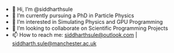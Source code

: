 - 👋 Hi, I’m @siddharthsule
- 🌱 I’m currently pursuing a PhD in Particle Physics
- 👀 I’m interested in Simulating Physics and GPU Programming
- 💞️ I’m looking to collaborate on Scientific Programming Projects
- 📫 How to reach me: siddharthsule@outlook.com | siddharth.sule@manchester.ac.uk


<!---
SiddharthSule/SiddharthSule is a ✨ special ✨ repository because its `README.md` (this file) appears on your GitHub profile.
You can click the Preview link to take a look at your changes.
--->

